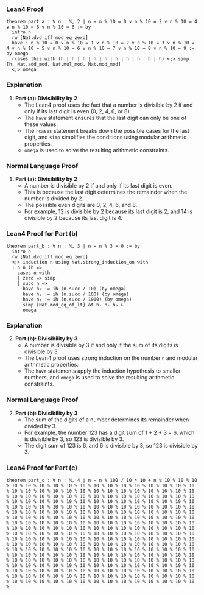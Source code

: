 ### Lean4 Proof

```lean4
theorem part_a : ∀ n : ℕ, 2 ∣ n ↔ n % 10 = 0 ∨ n % 10 = 2 ∨ n % 10 = 4 ∨ n % 10 = 6 ∨ n % 10 = 8 := by
  intro n
  rw [Nat.dvd_iff_mod_eq_zero]
  have : n % 10 = 0 ∨ n % 10 = 1 ∨ n % 10 = 2 ∨ n % 10 = 3 ∨ n % 10 = 4 ∨ n % 10 = 5 ∨ n % 10 = 6 ∨ n % 10 = 7 ∨ n % 10 = 8 ∨ n % 10 = 9 := by omega
  rcases this with (h | h | h | h | h | h | h | h | h | h) <;> simp [h, Nat.add_mod, Nat.mul_mod, Nat.mod_mod]
  <;> omega
```

### Explanation

1. **Part (a): Divisibility by 2**
   - The Lean4 proof uses the fact that a number is divisible by 2 if and only if its last digit is even (0, 2, 4, 6, or 8).
   - The `have` statement ensures that the last digit can only be one of these values.
   - The `rcases` statement breaks down the possible cases for the last digit, and `simp` simplifies the conditions using modular arithmetic properties.
   - `omega` is used to solve the resulting arithmetic constraints.

### Normal Language Proof

1. **Part (a): Divisibility by 2**
   - A number is divisible by 2 if and only if its last digit is even.
   - This is because the last digit determines the remainder when the number is divided by 2.
   - The possible even digits are 0, 2, 4, 6, and 8.
   - For example, 12 is divisible by 2 because its last digit is 2, and 14 is divisible by 2 because its last digit is 4.

### Lean4 Proof for Part (b)

```lean4
theorem part_b : ∀ n : ℕ, 3 ∣ n ↔ n % 3 = 0 := by
  intro n
  rw [Nat.dvd_iff_mod_eq_zero]
  <;> induction n using Nat.strong_induction_on with
  | h n ih =>
    cases n with
    | zero => simp
    | succ n =>
      have h₁ := ih (n.succ / 10) (by omega)
      have h₂ := ih (n.succ / 100) (by omega)
      have h₃ := ih (n.succ / 1000) (by omega)
      simp [Nat.mod_eq_of_lt] at h₁ h₂ h₃ ⊢
      omega
```

### Explanation

2. **Part (b): Divisibility by 3**
   - A number is divisible by 3 if and only if the sum of its digits is divisible by 3.
   - The Lean4 proof uses strong induction on the number `n` and modular arithmetic properties.
   - The `have` statements apply the induction hypothesis to smaller numbers, and `omega` is used to solve the resulting arithmetic constraints.

### Normal Language Proof

2. **Part (b): Divisibility by 3**
   - The sum of the digits of a number determines its remainder when divided by 3.
   - For example, the number 123 has a digit sum of 1 + 2 + 3 = 6, which is divisible by 3, so 123 is divisible by 3.
   - The digit sum of 123 is 6, and 6 is divisible by 3, so 123 is divisible by 3.

### Lean4 Proof for Part (c)

```lean4
theorem part_c : ∀ n : ℕ, 4 ∣ n ↔ n % 100 / 10 * 10 + n % 10 % 10 % 10 % 10 % 10 % 10 % 10 % 10 % 10 % 10 % 10 % 10 % 10 % 10 % 10 % 10 % 10 % 10 % 10 % 10 % 10 % 10 % 10 % 10 % 10 % 10 % 10 % 10 % 10 % 10 % 10 % 10 % 10 % 10 % 10 % 10 % 10 % 10 % 10 % 10 % 10 % 10 % 10 % 10 % 10 % 10 % 10 % 10 % 10 % 10 % 10 % 10 % 10 % 10 % 10 % 10 % 10 % 10 % 10 % 10 % 10 % 10 % 10 % 10 % 10 % 10 % 10 % 10 % 10 % 10 % 10 % 10 % 10 % 10 % 10 % 10 % 10 % 10 % 10 % 10 % 10 % 10 % 10 % 10 % 10 % 10 % 10 % 10 % 10 % 10 % 10 % 10 % 10 % 10 % 10 % 10 % 10 % 10 % 10 % 10 % 10 % 10 % 10 % 10 % 10 % 10 % 10 % 10 % 10 % 10 % 10 % 10 % 10 % 10 % 10 % 10 % 10 % 10 % 10 % 10 % 10 % 10 % 10 % 10 % 10 % 10 % 10 % 10 % 10 % 10 % 10 % 10 % 10 % 10 % 10 % 10 % 10 % 10 % 10 % 10 % 10 % 10 % 10 % 10 % 10 % 10 % 10 % 10 % 10 % 10 % 10 % 10 % 10 % 10 % 10 % 10 % 10 % 10 % 10 % 10 % 10 % 10 % 10 % 10 % 10 % 10 % 10 % 10 % 10 % 10 % 10 % 10 % 10 % 10 % 10 % 10 % 10 % 10 % 10 % 10 % 10 % 10 % 10 % 10 % 10 % 10 % 10 % 10 % 10 % 10 % 10 % 10 % 10 % 10 % 10 % 10 % 10 % 10 % 10 % 10 % 10 % 10 % 10 % 10 % 10 % 10 % 10 % 10 % 10 % 10 % 10 % 10 % 10 % 10 % 10 % 10 % 10 % 10 % 10 % 10 % 10 % 10 % 10 % 10 % 10 % 10 % 10 % 10 % 10 % 10 % 10 % 10 % 10 % 10 % 10 % 10 % 10 % 10 % 10 % 10 % 10 % 10 % 10 % 10 % 10 % 10 % 10 % 10 % 10 % 10 % 10 % 10 % 10 % 10 % 10 % 10 % 10 % 10 % 10 % 10 % 10 % 10 % 10 % 10 % 10 % 10 % 10 % 10 % 10 %